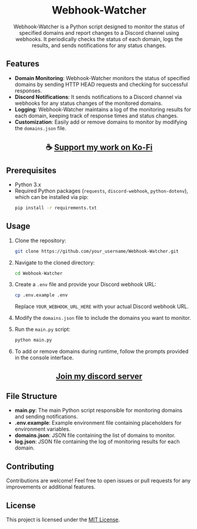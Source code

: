 <div align="center">

# Webhook-Watcher

Webhook-Watcher is a Python script designed to monitor the status of specified domains and report changes to a Discord channel using webhooks. It periodically checks the status of each domain, logs the results, and sends notifications for any status changes.

</div>

## Features

- **Domain Monitoring**: Webhook-Watcher monitors the status of specified domains by sending HTTP HEAD requests and checking for successful responses.
- **Discord Notifications**: It sends notifications to a Discord channel via webhooks for any status changes of the monitored domains.
- **Logging**: Webhook-Watcher maintains a log of the monitoring results for each domain, keeping track of response times and status changes.
- **Customization**: Easily add or remove domains to monitor by modifying the `domains.json` file.

<div align="center">

## ☕ [Support my work on Ko-Fi](https://ko-fi.com/thatsinewave)

</div>

## Prerequisites

- Python 3.x
- Required Python packages (`requests`, `discord-webhook`, `python-dotenv`), which can be installed via pip:
  ```bash
  pip install -r requirements.txt
  ```

## Usage

1. Clone the repository:
   ```bash
   git clone https://github.com/your_username/Webhook-Watcher.git
   ```

2. Navigate to the cloned directory:
   ```bash
   cd Webhook-Watcher
   ```

3. Create a `.env` file and provide your Discord webhook URL:
   ```bash
   cp .env.example .env
   ```
   Replace `YOUR_WEBHOOK_URL_HERE` with your actual Discord webhook URL.

4. Modify the `domains.json` file to include the domains you want to monitor.

5. Run the `main.py` script:
   ```bash
   python main.py
   ```

6. To add or remove domains during runtime, follow the prompts provided in the console interface.

<div align="center">

## [Join my discord server](https://discord.gg/2nHHHBWNDw)

</div>

## File Structure

- **main.py**: The main Python script responsible for monitoring domains and sending notifications.
- **.env.example**: Example environment file containing placeholders for environment variables.
- **domains.json**: JSON file containing the list of domains to monitor.
- **log.json**: JSON file containing the log of monitoring results for each domain.

## Contributing

Contributions are welcome! Feel free to open issues or pull requests for any improvements or additional features.

## License

This project is licensed under the [MIT License](LICENSE).
